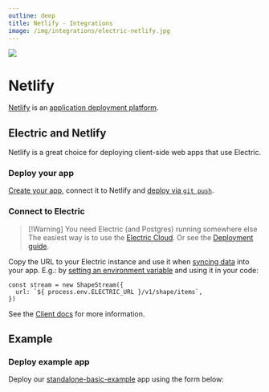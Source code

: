 ```yaml
---
outline: deep
title: Netlify - Integrations
image: /img/integrations/electric-netlify.jpg
---
```

<script setup>
  import DeployToNetlifyForm from '/src/components/DeployToNetlifyForm.vue'
</script>

<img src="/img/integrations/netlify.svg" class="product-icon" />

# Netlify

[Netlify](https://www.netlify.com/) is an [application deployment platform](https://www.netlify.com/platform/).

## Electric and Netlify

Netlify is a great choice for deploying client-side web apps that use Electric.

### Deploy your app

[Create your app](https://docs.netlify.com/welcome/add-new-site/), connect it to Netlify and [deploy via `git push`](https://docs.netlify.com/site-deploys/create-deploys/#deploy-with-git).

### Connect to Electric

> [!Warning] You need Electric (and Postgres) running somewhere else
> The easiest way is to use the [Electric Cloud](/product/cloud). Or see the [Deployment guide](/docs/guides/deployment).

Copy the URL to your Electric instance and use it when [syncing data](/docs/api/clients/typescript#shape) into your app. E.g.: by [setting an environment variable](https://docs.netlify.com/environment-variables/get-started/#site-environment-variables) and using it in your code:

```tsx
const stream = new ShapeStream({
  url: `${ process.env.ELECTRIC_URL }/v1/shape/items`,
})
```

See the [Client docs](/docs/api/clients/typescript) for more information.

## Example

### Deploy example app

Deploy our [standalone-basic-example](https://github.com/electric-sql/standalone-basic-example) app using the form below:

<DeployToNetlifyForm repo="electric-sql/standalone-basic-example" />